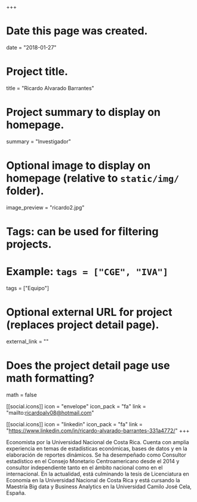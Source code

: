 +++
# Date this page was created.
date = "2018-01-27"
  
# Project title.
title = "Ricardo Alvarado Barrantes"
  
# Project summary to display on homepage.
summary = "Investigador"
  
# Optional image to display on homepage (relative to `static/img/` folder).
image_preview = "ricardo2.jpg"
  
# Tags: can be used for filtering projects.
# Example: `tags = ["CGE", "IVA"]`
tags = ["Equipo"]
  
# Optional external URL for project (replaces project detail page).
external_link = ""
  
# Does the project detail page use math formatting?
math = false

[[social.icons]]
icon = "envelope"
icon_pack = "fa"
link = "mailto:ricardoalv08@hotmail.com"

[[social.icons]]
icon = "linkedin"
icon_pack = "fa"
link = "https://www.linkedin.com/in/ricardo-alvarado-barrantes-331a4772/"
+++
    
Economista por la Universidad Nacional de Costa Rica. Cuenta con amplia experiencia en temas de estadísticas económicas, bases de datos y en la elaboración de reportes dinámicos. Se ha desempeñado como Consultor estadístico en el Consejo Monetario Centroamericano desde el 2014 y consultor independiente tanto en el ámbito nacional como en el internacional. En la actualidad, está culminando la tesis de Licenciatura en Economía en la Universidad Nacional de Costa Rica y está cursando la Maestría Big data y Business Analytics en la Universidad Camilo José Cela, España.